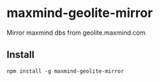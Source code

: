 # maxmind-geolite-mirror

Mirror maxmind dbs from geolite.maxmind.com


## Install

    npm install -g maxmind-geolite-mirror

